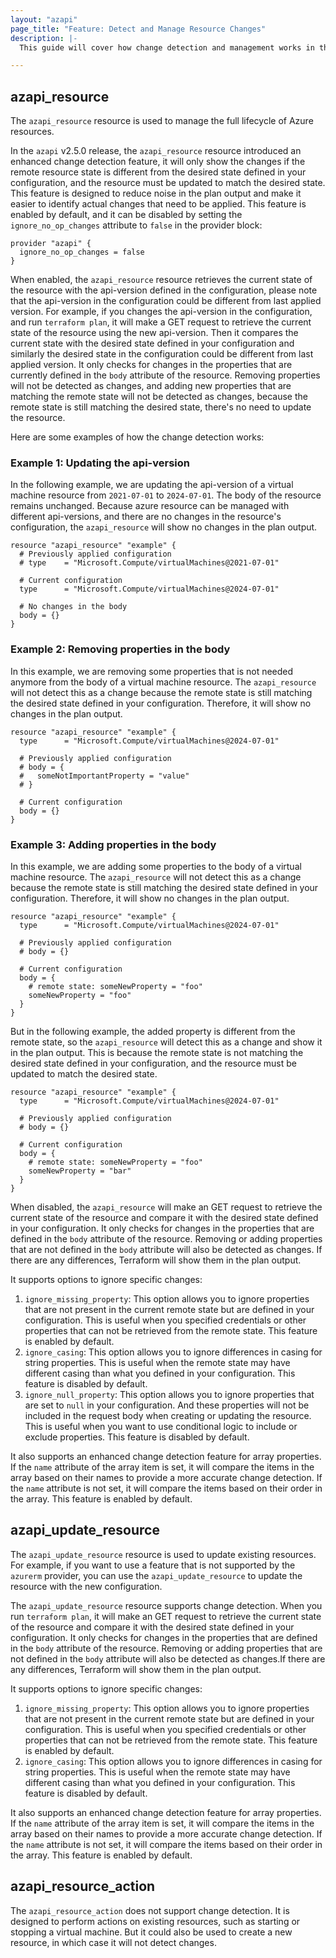```yaml
---
layout: "azapi"
page_title: "Feature: Detect and Manage Resource Changes"
description: |-
  This guide will cover how change detection and management works in the AzAPI provider.

---
```


## azapi_resource

The `azapi_resource` resource is used to manage the full lifecycle of Azure resources. 

In the `azapi` v2.5.0 release, the `azapi_resource` resource introduced an enhanced change detection feature, it will only show the changes if the remote resource state is different from the desired state defined in your configuration, and the resource must be updated to match the desired state. This feature is designed to reduce noise in the plan output and make it easier to identify actual changes that need to be applied. This feature is enabled by default, and it can be disabled by setting the `ignore_no_op_changes` attribute to `false` in the provider block:

```hcl
provider "azapi" {
  ignore_no_op_changes = false
}
```

When enabled, the `azapi_resource` resource retrieves the current state of the resource with the api-version defined in the configuration, please note that the api-version in the configuration could be different from last applied version. For example, if you changes the api-version in the configuration, and run `terraform plan`, it will make a GET request to retrieve the current state of the resource using the new api-version. Then it compares the current state with the desired state defined in your configuration and similarly the desired state in the configuration could be different from last applied version. It only checks for changes in the properties that are currently defined in the `body` attribute of the resource. Removing properties will not be detected as changes, and adding new properties that are matching the remote state will not be detected as changes, because the remote state is still matching the desired state, there's no need to update the resource.

Here are some examples of how the change detection works:

### Example 1: Updating the api-version

In the following example, we are updating the api-version of a virtual machine resource from `2021-07-01` to `2024-07-01`. The body of the resource remains unchanged. Because azure resource can be managed with different api-versions, and there are no changes in the resource's configuration, the `azapi_resource` will show no changes in the plan output.

```hcl
resource "azapi_resource" "example" {
  # Previously applied configuration
  # type    = "Microsoft.Compute/virtualMachines@2021-07-01"

  # Current configuration
  type      = "Microsoft.Compute/virtualMachines@2024-07-01"

  # No changes in the body
  body = {}
}
```


### Example 2: Removing properties in the body

In this example, we are removing some properties that is not needed anymore from the body of a virtual machine resource. The `azapi_resource` will not detect this as a change because the remote state is still matching the desired state defined in your configuration. Therefore, it will show no changes in the plan output.

```hcl
resource "azapi_resource" "example" {
  type      = "Microsoft.Compute/virtualMachines@2024-07-01"

  # Previously applied configuration
  # body = {
  #   someNotImportantProperty = "value"
  # }

  # Current configuration
  body = {}
}
```


### Example 3: Adding properties in the body

In this example, we are adding some properties to the body of a virtual machine resource. The `azapi_resource` will not detect this as a change because the remote state is still matching the desired state defined in your configuration. Therefore, it will show no changes in the plan output.

```hcl
resource "azapi_resource" "example" {
  type      = "Microsoft.Compute/virtualMachines@2024-07-01"

  # Previously applied configuration
  # body = {}

  # Current configuration
  body = {
    # remote state: someNewProperty = "foo"
    someNewProperty = "foo"
  }
}
```

But in the following example, the added property is different from the remote state, so the `azapi_resource` will detect this as a change and show it in the plan output. This is because the remote state is not matching the desired state defined in your configuration, and the resource must be updated to match the desired state.

```hcl
resource "azapi_resource" "example" {
  type      = "Microsoft.Compute/virtualMachines@2024-07-01"

  # Previously applied configuration
  # body = {}

  # Current configuration
  body = {
    # remote state: someNewProperty = "foo"
    someNewProperty = "bar"
  }
}
```

When disabled, the `azapi_resource` will make an GET request to retrieve the current state of the resource and compare it with the desired state defined in your configuration. It only checks for changes in the properties that are defined in the `body` attribute of the resource. Removing or adding properties that are not defined in the `body` attribute will also be detected as changes. If there are any differences, Terraform will show them in the plan output.

It supports options to ignore specific changes:
1. `ignore_missing_property`: This option allows you to ignore properties that are not present in the current remote state but are defined in your configuration. This is useful when you specified credentials or other properties that can not be retrieved from the remote state. This feature is enabled by default.
2. `ignore_casing`: This option allows you to ignore differences in casing for string properties. This is useful when the remote state may have different casing than what you defined in your configuration. This feature is disabled by default.
3. `ignore_null_property`: This option allows you to ignore properties that are set to `null` in your configuration. And these properties will not be included in the request body when creating or updating the resource. This is useful when you want to use conditional logic to include or exclude properties. This feature is disabled by default.

It also supports an enhanced change detection feature for array properties. If the `name` attribute of the array item is set, it will compare the items in the array based on their names to provide a more accurate change detection. If the `name` attribute is not set, it will compare the items based on their order in the array. This feature is enabled by default.

## azapi_update_resource

The `azapi_update_resource` resource is used to update existing resources. For example, if you want to use a feature that is not supported by the `azurerm` provider, you can use the `azapi_update_resource` to update the resource with the new configuration.

The `azapi_update_resource` resource supports change detection. When you run `terraform plan`, it will make an GET request to retrieve the current state of the resource and compare it with the desired state defined in your configuration. It only checks for changes in the properties that are defined in the `body` attribute of the resource. Removing or adding properties that are not defined in the `body` attribute will also be detected as changes.If there are any differences, Terraform will show them in the plan output.

It supports options to ignore specific changes:
1. `ignore_missing_property`: This option allows you to ignore properties that are not present in the current remote state but are defined in your configuration. This is useful when you specified credentials or other properties that can not be retrieved from the remote state. This feature is enabled by default.
2. `ignore_casing`: This option allows you to ignore differences in casing for string properties. This is useful when the remote state may have different casing than what you defined in your configuration. This feature is disabled by default.

It also supports an enhanced change detection feature for array properties. If the `name` attribute of the array item is set, it will compare the items in the array based on their names to provide a more accurate change detection. If the `name` attribute is not set, it will compare the items based on their order in the array. This feature is enabled by default.


## azapi_resource_action

The `azapi_resource_action` does not support change detection. It is designed to perform actions on existing resources, such as starting or stopping a virtual machine. But it could also be used to create a new resource, in which case it will not detect changes.
